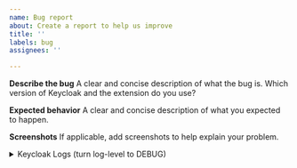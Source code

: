 ```yaml
---
name: Bug report
about: Create a report to help us improve
title: ''
labels: bug
assignees: ''

---
```


**Describe the bug**
A clear and concise description of what the bug is. Which version of Keycloak and the extension do you use?

**Expected behavior**
A clear and concise description of what you expected to happen.

**Screenshots**
If applicable, add screenshots to help explain your problem.

<details>

<summary>Keycloak Logs (turn log-level to DEBUG)</summary>

```plaintext
<Keycloak DEBUG level output>
```

</details>
